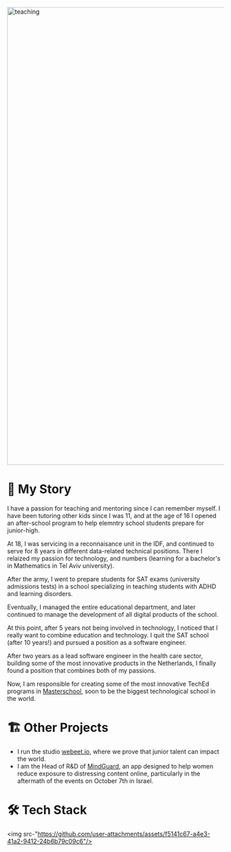 <img width="1062" alt="teaching" src="https://github.com/user-attachments/assets/f7fe62e4-15b8-4f27-838b-ddc1b7824265">

# 📖 My Story

I have a passion for teaching and mentoring since I can remember myself. I have been tutoring other kids since I was 11, and at the age of 16 I opened an after-school program to help elemntry school students prepare for junior-high.

At 18, I was servicing in a reconnaisance unit in the IDF, and continued to serve for 8 years in different data-related technical positions. There I relaized my passion for technology, and numbers (learning for a bachelor's in Mathematics in Tel Aviv university).

After the army, I went to prepare students for SAT exams (university admissions tests) in a school specializing in teaching students with ADHD and learning disorders.

Eventually, I managed the entire educational department, and later continued to manage the development of all digital products of the school.

At this point, after 5 years not being involved in technology, I noticed that I really want to combine education and technology. I quit the SAT school (after 10 years!) and pursued a position as a software engineer.

After two years as a lead software engineer in the health care sector, building some of the most innovative products in the Netherlands, I finally found a position that combines both of my passions.

Now, I am responsible for creating some of the most innovative TechEd programs in [Masterschool](https://www.masterschool.com), soon to be the biggest technological school in the world.

# 🏗️ Other Projects

- I run the studio [webeet.io](https://www.webeet.io), where we prove that junior talent can impact the world.
- I am the Head of R&D of [MindGuard](https://www.getmindguard.com), an app designed to help women reduce exposure to distressing content online, particularly in the aftermath of the events on October 7th in Israel.

# 🛠️ Tech Stack

<img src-"https://github.com/user-attachments/assets/f5141c67-a4e3-41a2-9412-24b6b79c09c6"/>
